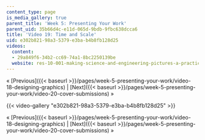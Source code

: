 ```yaml
---
content_type: page
is_media_gallery: true
parent_title: 'Week 5: Presenting Your Work'
parent_uid: 35b66d4c-e11d-065d-9bdb-9fbc638dcca6
title: 'Video 19: Time and Scale'
uid: e302b821-98a3-5379-e3ba-b4b8fb128d25
videos:
  content:
  - 29a849f6-34b2-cc69-74a1-8bc2250139be
  website: res-10-001-making-science-and-engineering-pictures-a-practical-guide-to-presenting-your-work-spring-2016
---
```


« [Previous]({{< baseurl >}}/pages/week-5-presenting-your-work/video-18-designing-graphics) | [Next]({{< baseurl >}}/pages/week-5-presenting-your-work/video-20-cover-submissions) »

{{< video-gallery "e302b821-98a3-5379-e3ba-b4b8fb128d25" >}}


« [Previous]({{< baseurl >}}/pages/week-5-presenting-your-work/video-18-designing-graphics) | [Next]({{< baseurl >}}/pages/week-5-presenting-your-work/video-20-cover-submissions) »